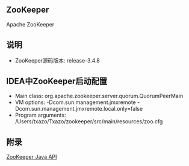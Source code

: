 ## ZooKeeper

Apache ZooKeeper

## 说明

* ZooKeeper源码版本: release-3.4.8

## IDEA中ZooKeeper启动配置

* Main class: org.apache.zookeeper.server.quorum.QuorumPeerMain
* VM options: -Dcom.sun.management.jmxremote -Dcom.sun.management.jmxremote.local.only=false
* Program arguments: /Users/txazo/Txazo/zookeeper/src/main/resources/zoo.cfg

## 附录

[ZooKeeper Java API](http://zookeeper.apache.org/doc/current/api/index.html)
